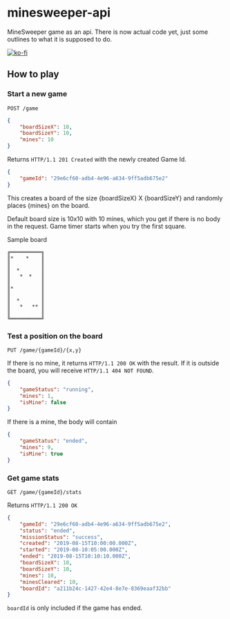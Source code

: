 # minesweeper-api

MineSweeper game as an api.
There is now actual code yet, just some outlines to what it is supposed to do.

[![ko-fi](https://www.ko-fi.com/img/githubbutton_sm.svg)](https://ko-fi.com/N4N6W9C7)

## How to play

### Start a new game

`POST /game`

```json
{
    "boardSizeX": 10,
    "boardSizeY": 10,
    "mines": 10
}
```

Returns `HTTP/1.1 201 Created` with the newly created Game Id.

```json
{
    "gameId": "29e6cf60-adb4-4e96-a634-9ff5adb675e2"
}
```

This creates a board of the size {boardSizeX} X {boardSizeY} and randomly places {mines} on the board.

Default board size is 10x10 with 10 mines, which you get if there is no body in the request.
Game timer starts when you try the first square.

Sample board

```
╔══════════╗
║*    *    ║
║          ║
║  *       ║
║   *  *   ║
║          ║
║*         ║
║          ║
║  *       ║
║   *   ** ║
║          ║
╚══════════╝
```

### Test a position on the board

`PUT /game/{gameId}/{x,y}`

If there is no mine, it returns `HTTP/1.1 200 OK` with the result.
If it is outside the board, you will receive `HTTP/1.1 404 NOT FOUND`.

```json
{
    "gameStatus": "running",
    "mines": 1,
    "isMine": false
}
```

If there is a mine, the body will contain

```json
{
    "gameStatus": "ended",
    "mines": 9,
    "isMine": true
}
```

### Get game stats

`GET /game/{gameId}/stats`

Returns `HTTP/1.1 200 OK`

```json
{
    "gameId": "29e6cf60-adb4-4e96-a634-9ff5adb675e2",
    "status": "ended",
    "missionStatus": "success",
    "created": "2019-08-15T10:00:00.000Z",
    "started": "2019-08-10:05:00.000Z",
    "ended": "2019-08-15T10:10:10.000Z",
    "boardSizeX": 10,
    "boardSizeY": 10,
    "mines": 10,
    "minesCleared": 10,
    "boardId": "a211b24c-1427-42e4-8e7e-8369eaaf32bb"
}
```

`boardId` is only included if the game has ended.
